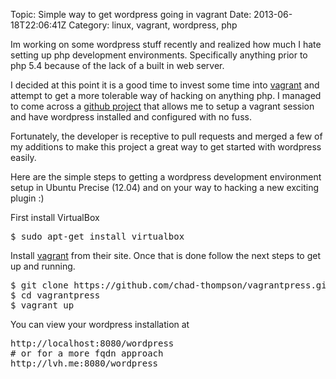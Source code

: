 Topic: Simple way to get wordpress going in vagrant
Date: 2013-06-18T22:06:41Z
Category: linux, vagrant, wordpress, php

Im working on some wordpress stuff recently and realized how much I hate
setting up php development environments. Specifically anything prior to php 5.4
because of the lack of a built in web server.

I decided at this point it is a good time to invest some time into [vagrant][] and
attempt to get a more tolerable way of hacking on anything php. I managed to
come across a [github project][] that allows me to setup a vagrant session and have
wordpress installed and configured with no fuss.

Fortunately, the developer is receptive to pull requests and merged a few of my
additions to make this project a great way to get started with wordpress
easily.

Here are the simple steps to getting a wordpress development environment setup
in Ubuntu Precise (12.04) and on your way to hacking a new exciting plugin :)

First install VirtualBox

<pre class="prettyprint">
$ sudo apt-get install virtualbox
</pre>

Install [vagrant][] from their site. Once that is done follow the next steps to
get up and running.

<pre class="prettyprint">
$ git clone https://github.com/chad-thompson/vagrantpress.git
$ cd vagrantpress
$ vagrant up
</pre>

You can view your wordpress installation at 

<pre class="prettyprint">
http://localhost:8080/wordpress
# or for a more fqdn approach
http://lvh.me:8080/wordpress
</pre>

[github project]: https://github.com/chad-thompson/vagrantpress
[vagrant]: http://vagrantup.com
